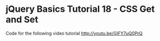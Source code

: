 jQuery Basics Tutorial 18 - CSS Get and Set
===========================================

Code for the following video tutorial http://youtu.be/GIFY7uQ0PrQ
